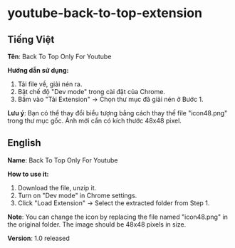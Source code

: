 # youtube-back-to-top-extension

## Tiếng Việt

**Tên**: Back To Top Only For Youtube

**Hướng dẫn sử dụng:**
1. Tải file về, giải nén ra.
2. Bật chế độ "Dev mode" trong cài đặt của Chrome.
3. Bấm vào "Tải Extension" -> Chọn thư mục đã giải nén ở Bước 1.

**Lưu ý**: Bạn có thể thay đổi biểu tượng bằng cách thay thế file "icon48.png" trong thư mục gốc. Ảnh mới cần có kích thước 48x48 pixel.

## English

**Name**: Back To Top Only For Youtube

**How to use it:**
1. Download the file, unzip it.
2. Turn on "Dev mode" in Chrome settings.
3. Click "Load Extension" -> Select the extracted folder from Step 1.

**Note**: You can change the icon by replacing the file named "icon48.png" in the original folder. The image should be 48x48 pixels in size.

**Version**: 1.0 released
